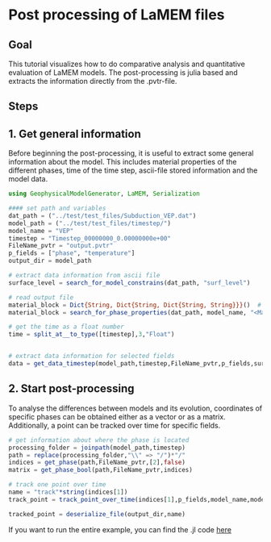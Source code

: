 # Post processing of LaMEM files

## Goal
This tutorial visualizes how to do comparative analysis and quantitative evaluation of LaMEM models. The post-processing is julia based and extracts the information directly from the .pvtr-file. 


## Steps

## 1. Get general information
Before beginning the post-processing, it is useful to extract some general information about the model. This includes material properties of the different phases, time of the time step, ascii-file stored information and the model data. 


```julia
using GeophysicalModelGenerator, LaMEM, Serialization

#### set path and variables
dat_path = ("../test/test_files/Subduction_VEP.dat")
model_path = ("../test/test_files/timestep/")
model_name = "VEP"
timestep = "Timestep_00000000_0.00000000e+00"
FileName_pvtr = "output.pvtr"
p_fields = ["phase", "temperature"]
output_dir = model_path

# extract data information from ascii file
surface_level = search_for_model_constrains(dat_path, "surf_level")

# read output file
material_block = Dict{String, Dict{String, Dict{String, String}}}()  # Dictionary to store material properties
material_block = search_for_phase_properties(dat_path, model_name, "<MaterialStart>", "<MaterialEnd>")

# get the time as a float number
time = split_at__to_type([timestep],3,"Float")


# extract data information for selected fields
data = get_data_timestep(model_path,timestep,FileName_pvtr,p_fields,surface_level,false)
```

## 2. Start post-processing
To analyse the differences between models and its evolution, coordinates of specific phases can be obtained either as a vector or as a matrix. Additionally, a point can be tracked over time for specific fields. 


```julia
# get information about where the phase is located
processing_folder = joinpath(model_path,timestep)
path = replace(processing_folder,"\\" => "/")*"/"
indices = get_phase(path,FileName_pvtr,[2],false)
matrix = get_phase_bool(path,FileName_pvtr,indices)

# track one point over time
name = "track"*string(indices[1])
track_point = track_point_over_time(indices[1],p_fields,model_name,model_path,surface_level,name,output_dir,false)

tracked_point = deserialize_file(output_dir,name)
```




If you want to run the entire example, you can find the .jl code [here](https://github.com/JuliaGeodynamics/GeophysicalModelGenerator.jl/blob/main/tutorial/Tutorial_post_processing.jl)
